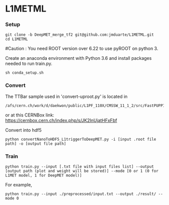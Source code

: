 # L1METML

### Setup
```
git clone -b DeepMET_merge_tf2 git@github.com:jmduarte/L1METML.git
cd L1METML
```

#Caution : You need ROOT version over 6.22 to use pyROOT on python 3.

Create an anaconda environment with Python 3.6 and install packages needed to run train.py.
```
sh conda_setup.sh
```

### Convert
The TTBar sample used in 'convert-uproot.py' is located in
```
/afs/cern.ch/work/d/daekwon/public/L1PF_110X/CMSSW_11_1_2/src/FastPUPPI/NtupleProducer/python/TTbar_PU200_110X_1M/
```
or at this CERNBox link: https://cernbox.cern.ch/index.php/s/JK2InUjatHFxFbf

Convert into hdf5
```
python convertNanoToHDF5_L1triggerToDeepMET.py -i [input .root file path] -o [output file path]
```

### Train
```
python train.py --input [.txt file with input files list] --output [output path (plot and weight will be stored)] --mode [0 or 1 (0 for L1MET model, 1 for DeepMET model)]
```
For example,
```
python train.py --input ./preprocessed/input.txt --output ./result/ --mode 0
```
